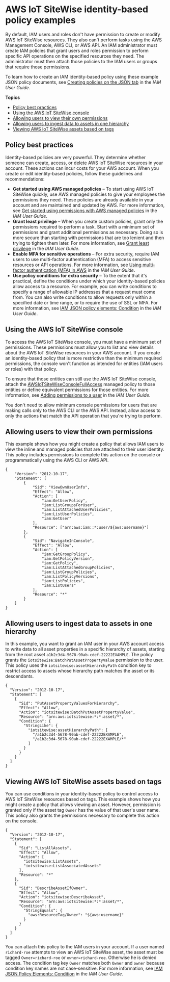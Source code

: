 # AWS IoT SiteWise identity\-based policy examples<a name="security_iam_id-based-policy-examples"></a>

By default, IAM users and roles don't have permission to create or modify AWS IoT SiteWise resources\. They also can't perform tasks using the AWS Management Console, AWS CLI, or AWS API\. An IAM administrator must create IAM policies that grant users and roles permission to perform specific API operations on the specified resources they need\. The administrator must then attach those policies to the IAM users or groups that require those permissions\.

To learn how to create an IAM identity\-based policy using these example JSON policy documents, see [Creating policies on the JSON tab](https://docs.aws.amazon.com/IAM/latest/UserGuide/access_policies_create.html#access_policies_create-json-editor) in the *IAM User Guide*\.

**Topics**
+ [Policy best practices](#security_iam_service-with-iam-policy-best-practices)
+ [Using the AWS IoT SiteWise console](#security_iam_id-based-policy-examples-console)
+ [Allowing users to view their own permissions](#security_iam_id-based-policy-examples-view-own-permissions)
+ [Allowing users to ingest data to assets in one hierarchy](#security_iam_id-based-policy-examples-ingest-to-one-asset-hierarchy)
+ [Viewing AWS IoT SiteWise assets based on tags](#security_iam_id-based-policy-examples-view-asset-tags)

## Policy best practices<a name="security_iam_service-with-iam-policy-best-practices"></a>

Identity\-based policies are very powerful\. They determine whether someone can create, access, or delete AWS IoT SiteWise resources in your account\. These actions can incur costs for your AWS account\. When you create or edit identity\-based policies, follow these guidelines and recommendations:
+ **Get started using AWS managed policies** – To start using AWS IoT SiteWise quickly, use AWS managed policies to give your employees the permissions they need\. These policies are already available in your account and are maintained and updated by AWS\. For more information, see [Get started using permissions with AWS managed policies](https://docs.aws.amazon.com/IAM/latest/UserGuide/best-practices.html#bp-use-aws-defined-policies) in the *IAM User Guide*\.
+ **Grant least privilege** – When you create custom policies, grant only the permissions required to perform a task\. Start with a minimum set of permissions and grant additional permissions as necessary\. Doing so is more secure than starting with permissions that are too lenient and then trying to tighten them later\. For more information, see [Grant least privilege](https://docs.aws.amazon.com/IAM/latest/UserGuide/best-practices.html#grant-least-privilege) in the *IAM User Guide*\.
+ **Enable MFA for sensitive operations** – For extra security, require IAM users to use multi\-factor authentication \(MFA\) to access sensitive resources or API operations\. For more information, see [Using multi\-factor authentication \(MFA\) in AWS](https://docs.aws.amazon.com/IAM/latest/UserGuide/id_credentials_mfa.html) in the *IAM User Guide*\.
+ **Use policy conditions for extra security** – To the extent that it's practical, define the conditions under which your identity\-based policies allow access to a resource\. For example, you can write conditions to specify a range of allowable IP addresses that a request must come from\. You can also write conditions to allow requests only within a specified date or time range, or to require the use of SSL or MFA\. For more information, see [IAM JSON policy elements: Condition](https://docs.aws.amazon.com/IAM/latest/UserGuide/reference_policies_elements_condition.html) in the *IAM User Guide*\.

## Using the AWS IoT SiteWise console<a name="security_iam_id-based-policy-examples-console"></a>

To access the AWS IoT SiteWise console, you must have a minimum set of permissions\. These permissions must allow you to list and view details about the AWS IoT SiteWise resources in your AWS account\. If you create an identity\-based policy that is more restrictive than the minimum required permissions, the console won't function as intended for entities \(IAM users or roles\) with that policy\.

To ensure that those entities can still use the AWS IoT SiteWise console, attach the [AWSIoTSiteWiseConsoleFullAccess](https://console.aws.amazon.com/iam/home#/policies/policies/arn:aws:iam::aws:policy/AWSIoTSiteWiseConsoleFullAccess) managed policy to those entities or define equivalent permissions for those entities\. For more information, see [Adding permissions to a user](https://docs.aws.amazon.com/IAM/latest/UserGuide/id_users_change-permissions.html#users_change_permissions-add-console) in the *IAM User Guide*\.

You don't need to allow minimum console permissions for users that are making calls only to the AWS CLI or the AWS API\. Instead, allow access to only the actions that match the API operation that you're trying to perform\.

## Allowing users to view their own permissions<a name="security_iam_id-based-policy-examples-view-own-permissions"></a>

This example shows how you might create a policy that allows IAM users to view the inline and managed policies that are attached to their user identity\. This policy includes permissions to complete this action on the console or programmatically using the AWS CLI or AWS API\.

```
{
    "Version": "2012-10-17",
    "Statement": [
        {
            "Sid": "ViewOwnUserInfo",
            "Effect": "Allow",
            "Action": [
                "iam:GetUserPolicy",
                "iam:ListGroupsForUser",
                "iam:ListAttachedUserPolicies",
                "iam:ListUserPolicies",
                "iam:GetUser"
            ],
            "Resource": ["arn:aws:iam::*:user/${aws:username}"]
        },
        {
            "Sid": "NavigateInConsole",
            "Effect": "Allow",
            "Action": [
                "iam:GetGroupPolicy",
                "iam:GetPolicyVersion",
                "iam:GetPolicy",
                "iam:ListAttachedGroupPolicies",
                "iam:ListGroupPolicies",
                "iam:ListPolicyVersions",
                "iam:ListPolicies",
                "iam:ListUsers"
            ],
            "Resource": "*"
        }
    ]
}
```

## Allowing users to ingest data to assets in one hierarchy<a name="security_iam_id-based-policy-examples-ingest-to-one-asset-hierarchy"></a>

In this example, you want to grant an IAM user in your AWS account access to write data to all asset properties in a specific hierarchy of assets, starting from the root asset `a1b2c3d4-5678-90ab-cdef-22222EXAMPLE`\. The policy grants the `iotsitewise:BatchPutAssetPropertyValue` permission to the user\. This policy uses the `iotsitewise:assetHierarchyPath` condition key to restrict access to assets whose hierarchy path matches the asset or its descendants\.

```
{
  "Version": "2012-10-17",
  "Statement": [
    {
      "Sid": "PutAssetPropertyValuesForHierarchy",
      "Effect": "Allow",
      "Action": "iotsitewise:BatchPutAssetPropertyValue",
      "Resource": "arn:aws:iotsitewise:*:*:asset/*",
      "Condition": {
        "StringLike": {
          "iotsitewise:assetHierarchyPath": [
            "/a1b2c3d4-5678-90ab-cdef-22222EXAMPLE",
            "/a1b2c3d4-5678-90ab-cdef-22222EXAMPLE/*"
          ]
        }
      }
    }
  ]
}
```

## Viewing AWS IoT SiteWise assets based on tags<a name="security_iam_id-based-policy-examples-view-asset-tags"></a>

You can use conditions in your identity\-based policy to control access to AWS IoT SiteWise resources based on tags\. This example shows how you might create a policy that allows viewing an asset\. However, permission is granted only if the asset tag `Owner` has the value of that user's user name\. This policy also grants the permissions necessary to complete this action on the console\.

```
{
  "Version": "2012-10-17",
  "Statement": [
    {
      "Sid": "ListAllAssets",
      "Effect": "Allow",
      "Action": [
        "iotsitewise:ListAssets",
        "iotsitewise:ListAssociatedAssets"
      ],
      "Resource": "*"
    },
    {
      "Sid": "DescribeAssetIfOwner",
      "Effect": "Allow",
      "Action": "iotsitewise:DescribeAsset",
      "Resource": "arn:aws:iotsitewise:*:*:asset/*",
      "Condition": {
        "StringEquals": {
          "aws:ResourceTag/Owner": "${aws:username}"
        }
      }
    }
  ]
}
```

You can attach this policy to the IAM users in your account\. If a user named `richard-roe` attempts to view an AWS IoT SiteWise asset, the asset must be tagged `Owner=richard-roe` or `owner=richard-roe`\. Otherwise he is denied access\. The condition tag key `Owner` matches both `Owner` and `owner` because condition key names are not case\-sensitive\. For more information, see [IAM JSON Policy Elements: Condition](https://docs.aws.amazon.com/IAM/latest/UserGuide/reference_policies_elements_condition.html) in the *IAM User Guide*\.